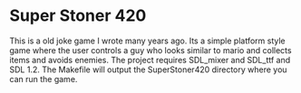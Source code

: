 # Super Stoner 420

This is a old joke game I wrote many years ago. Its a simple platform style game
where the user controls a guy who looks similar to mario and collects items and
avoids enemies. The project requires SDL_mixer and SDL_ttf and SDL 1.2.
The Makefile will output the SuperStoner420 directory where you can run the game.

